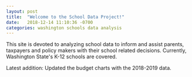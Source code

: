 ```yaml
---
layout: post
title:  "Welcome to the School Data Project!"
date:   2018-12-14 11:10:36 -0700
categories: washington schools data analysis
---
```

This site is devoted to analyzing school data to inform and assist parents, taxpayers and policy makers with their school related decisions.
Currently, Washington State's K-12 schools are covered.

Latest addition: Updated the budget charts with the 2018-2019 data.

